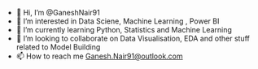 - 👋 Hi, I’m @GaneshNair91
- 👀 I’m interested in Data Sciene, Machine Learning , Power BI
- 🌱 I’m currently learning Python, Statistics and Machine Learning
- 💞️ I’m looking to collaborate on Data Visualisation, EDA and other stuff related to Model Building
- 📫 How to reach me Ganesh.Nair91@outlook.com

<!---
GaneshNair91/GaneshNair91 is a ✨ special ✨ repository because its `README.md` (this file) appears on your GitHub profile.
You can click the Preview link to take a look at your changes.
--->
